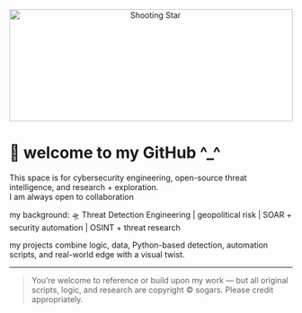 <div align="center">
  <img src="https://i.imgur.com/Qu6djHE.gif" alt="Shooting Star" width="100%" height="200">
</div>

# 🌠 welcome to my GitHub ^_^

This space is for cybersecurity engineering, open-source threat intelligence, and research + exploration.  
I am always open to collaboration

my background: 🛸 Threat Detection Engineering | geopolitical risk | SOAR + security automation | OSINT + threat research

my projects combine logic, data, Python-based detection, automation scripts, and real-world edge with a visual twist.

---

> You’re welcome to reference or build upon my work — but all original scripts, logic, and research are copyright © sogars. Please credit appropriately.
